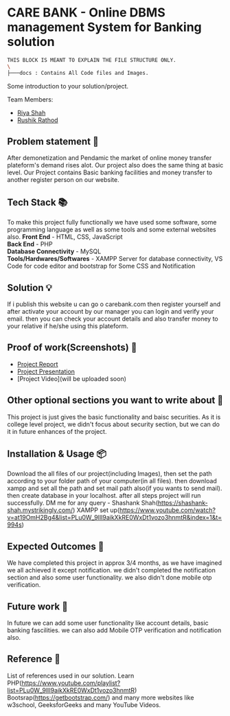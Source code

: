# CARE BANK - Online DBMS management System for Banking solution
```bash
THIS BLOCK IS MEANT TO EXPLAIN THE FILE STRUCTURE ONLY.
\
├───docs : Contains All Code files and Images.
```

Some introduction to your solution/project.

Team Members:

- [Riya Shah](https://github.com/Riya1308)
- [Rushik Rathod](https://github.com/rushikrathod812)

## Problem statement 🐾

After demonetization and Pendamic the market of online money transfer plateform's demand rises alot. Our project also does the same thing at basic level.
Our Project contains Basic banking facilities and money transfer to another register person on our website.

## Tech Stack 📚

To make this project fully functionally we have used some software, some programming language as well as some tools and some external websites also.
<b>Front End</b> - HTML, CSS, JavaScript</br>
<b>Back End</b> - PHP</br>
<b>Database Connectivity</b> - MySQL</br>
<b>Tools/Hardwares/Softwares</b> - XAMPP Server for database connectivity, VS Code for code editor and bootstrap for Some CSS and Notification</br>

## Solution 💡

If i publish this website u can go o carebank.com then register yourself and after activate your account by our manager you can login and verify your email. then you can check your account details and also transfer money to your relative if he/she using this plateform.

## Proof of work(Screenshots) 🎥

- [Project Report](https://drive.google.com/file/d/1AaTXuqwondg2TDCogcEf2Vt0fLWOLEPR/view?usp=sharing)
- [Project Presentation](https://drive.google.com/file/d/1jpcHOUfOdP8GA3eLEi11gnY6iKQ-_LNV/view?usp=sharing)
- [Project Video](will be uploaded soon)

## Other optional sections you want to write about 📝

This project is just gives the basic functionality and baisc securities.
As it is college level project, we didn't focus about security section, but we can do it in future enhances of the project.

## Installation & Usage 📦

Download the all files of our project(including Images), then set the path according to your folder path of your computer(in all files).
then download xampp and set all the path and set mail path also(if you wants to send mail).
then create database in your localhost.
after all steps project will run successfully.
DM me for any query - Shashank Shah(https://shashank-shah.mystrikingly.com/)
XAMPP set up(https://www.youtube.com/watch?v=at19OmH2Bg4&list=PLu0W_9lII9aikXkRE0WxDt1vozo3hnmtR&index=1&t=994s)

## Expected Outcomes 💯

We have completed this project in approx 3/4 months, as we have imagined we all achieved it except notification.
we didn't completed the notification section and also some user functionality.
we also didn't done mobile otp verification.

## Future work 🤔

In future we can add some user functionality like account details, basic banking fascilities.
we can also add Mobile OTP verification and notification also.

## Reference 📖

List of references used in our solution.
Learn PHP(https://www.youtube.com/playlist?list=PLu0W_9lII9aikXkRE0WxDt1vozo3hnmtR)
Bootsrap(https://getbootstrap.com/)
and many more websites like w3school, GeeksforGeeks and many YouTube Videos.
